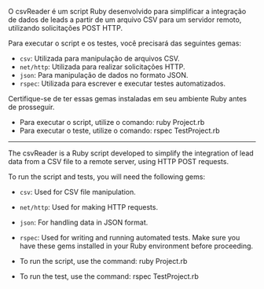 O csvReader é um script Ruby desenvolvido para simplificar a integração de dados de leads a partir de um arquivo CSV para um servidor remoto, utilizando solicitações POST HTTP.

Para executar o script e os testes, você precisará das seguintes gemas:

- `csv`: Utilizada para manipulação de arquivos CSV.
- `net/http`: Utilizada para realizar solicitações HTTP.
- `json`: Para manipulação de dados no formato JSON.
- `rspec`: Utilizada para escrever e executar testes automatizados.

Certifique-se de ter essas gemas instaladas em seu ambiente Ruby antes de prosseguir.

- Para executar o script, utilize o comando: ruby Project.rb
- Para executar o teste, utilize o comando: rspec TestProject.rb

----------------------------------------------------------------------------------------------------------------------------------------------------------------------------------------

The csvReader is a Ruby script developed to simplify the integration of lead data from a CSV file to a remote server, using HTTP POST requests.

To run the script and tests, you will need the following gems:

- `csv`: Used for CSV file manipulation.
- `net/http`: Used for making HTTP requests.
- `json`: For handling data in JSON format.
- `rspec`: Used for writing and running automated tests.
Make sure you have these gems installed in your Ruby environment before proceeding.

- To run the script, use the command: ruby Project.rb
- To run the test, use the command: rspec TestProject.rb
